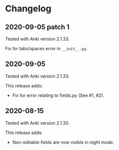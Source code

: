 # Changelog

## 2020-09-05 patch 1
Tested with Anki version 2.1.33.

Fix for tabs/spaces error in `__init__.py`.


## 2020-09-05
Tested with Anki version 2.1.33.

This release adds:
* Fix for error relating to fields.py (See #1, #2).

## 2020-08-15
Tested with Anki version 2.1.30.

This release adds:
* Non-editable fields are now visible in night mode.
